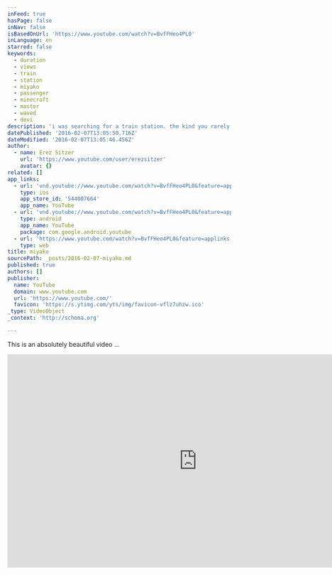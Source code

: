 ```yaml
---
inFeed: true
hasPage: false
inNav: false
isBasedOnUrl: 'https://www.youtube.com/watch?v=BvfFHeo4PL0'
inLanguage: en
starred: false
keywords:
  - duration
  - views
  - train
  - station
  - miyako
  - passenger
  - minecraft
  - master
  - waved
  - devi
description: 'i was searching for a train station. the kind you rarely see. small. countryside. we found it. and by accident, found something else. someone else. miyako. the station master. i watched her smile at each exiting passenger. then, noticed her wave at the departing one-car train. then, surprisingly, she continued waving.'
datePublished: '2016-02-07T13:05:50.716Z'
dateModified: '2016-02-07T13:05:46.456Z'
author:
  - name: Erez Sitzer
    url: 'https://www.youtube.com/user/erezsitzer'
    avatar: {}
related: []
app_links:
  - url: 'vnd.youtube://www.youtube.com/watch?v=BvfFHeo4PL0&feature=applinks'
    type: ios
    app_store_id: '544007664'
    app_name: YouTube
  - url: 'vnd.youtube://www.youtube.com/watch?v=BvfFHeo4PL0&feature=applinks'
    type: android
    app_name: YouTube
    package: com.google.android.youtube
  - url: 'https://www.youtube.com/watch?v=BvfFHeo4PL0&feature=applinks'
    type: web
title: miyako
sourcePath: _posts/2016-02-07-miyako.md
published: true
authors: []
publisher:
  name: YouTube
  domain: www.youtube.com
  url: 'https://www.youtube.com/'
  favicon: 'https://s.ytimg.com/yts/img/favicon-vflz7uhzw.ico'
_type: VideoObject
_context: 'http://schema.org'

---
```

This is an absolutely beautiful video ... 

<iframe src="https://cdn.embedly.com/widgets/media.html?src=https%3A%2F%2Fwww.youtube.com%2Fembed%2FBvfFHeo4PL0%3Ffeature%3Doembed&amp;url=https%3A%2F%2Fwww.youtube.com%2Fwatch%3Fv%3DBvfFHeo4PL0&amp;image=https%3A%2F%2Fi.ytimg.com%2Fvi%2FBvfFHeo4PL0%2Fhqdefault.jpg&amp;key=b7d04c9b404c499eba89ee7072e1c4f7&amp;type=text%2Fhtml&amp;schema=youtube" width="854" height="480" scrolling="no" frameborder="0" allowfullscreen="allowfullscreen" style=""></iframe>